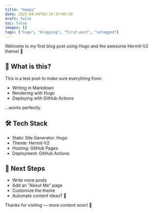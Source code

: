 ```yaml
---
title: "Happy"
date: 2025-04-04T03:14:37+05:30
draft: false 
toc: false
images: []
tags: ["hugo", "blogging", "first-post", "untagged"]
---
```


Welcome to my first blog post using Hugo and the awesome Hermit-V2 theme! 🎉

## 🚀 What is this?
This is a test post to make sure everything from:

- Writing in Markdown
- Rendering with Hugo
- Deploying with GitHub Actions  

...works perfectly.

## 🛠 Tech Stack
- Static Site Generator: Hugo
- Theme: Hermit-V2
- Hosting: GitHub Pages
- Deployment: GitHub Actions

## 🧠 Next Steps
- Write more posts
- Add an "About Me" page
- Customize the theme
- Automate content ideas? 🤖

Thanks for visiting — more content soon! 🙌

